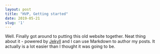 ```yaml
---
layout: post
title: "HVP, Getting started"
date: 2019-05-21
slug: '1'
---
```


Well.
Finally got around to putting this old website together.
Neat thing about it - powered by [Jekyll](http://jekyllrb.com) and I can use Markdown to author my posts.
It actually is a lot easier than I thought it was going to be.
